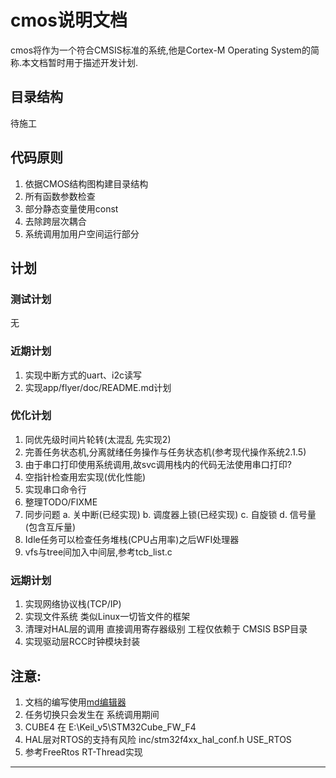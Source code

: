 # cmos说明文档
cmos将作为一个符合CMSIS标准的系统,他是Cortex-M Operating System的简称.本文档暂时用于描述开发计划.

## 目录结构
待施工

## 代码原则
1. 依据CMOS结构图构建目录结构
2. 所有函数参数检查
3. 部分静态变量使用const
4. 去除跨层次耦合
5. 系统调用加用户空间运行部分

## 计划
### 测试计划
无

### 近期计划
1. 实现中断方式的uart、i2c读写
2. 实现app/flyer/doc/README.md计划

### 优化计划
1. 同优先级时间片轮转(太混乱 先实现2)
2. 完善任务状态机,分离就绪任务操作与任务状态机(参考现代操作系统2.1.5)
3. 由于串口打印使用系统调用,故svc调用栈内的代码无法使用串口打印?
4. 空指针检查用宏实现(优化性能)
5. 实现串口命令行
6. 整理TODO/FIXME
7. 同步问题
   a. 关中断(已经实现)
   b. 调度器上锁(已经实现)
   c. 自旋锁
   d. 信号量(包含互斥量)
8. Idle任务可以检查任务堆栈\(CPU占用率\)之后WFI处理器
9. vfs与tree间加入中间层,参考tcb\_list.c

### 远期计划
1. 实现网络协议栈(TCP/IP)
2. 实现文件系统 类似Linux一切皆文件的框架
3. 清理对HAL层的调用 直接调用寄存器级别 工程仅依赖于 CMSIS BSP目录
4. 实现驱动层RCC时钟模块封装

## 注意:
1. 文档的编写使用[md编辑器][1]
2. 任务切换只会发生在 系统调用期间
3. CUBE4 在 E:\Keil\_v5\STM32Cube\_FW\_F4
4. HAL层对RTOS的支持有风险 inc/stm32f4xx\_hal\_conf.h USE\_RTOS
5. 参考FreeRtos RT-Thread实现

---------

[1]: http://write.blog.csdn.net/mdeditor

